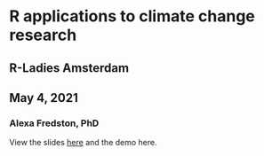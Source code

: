 # R applications to climate change research

## R-Ladies Amsterdam

## May 4, 2021

### Alexa Fredston, PhD

View the slides [here](https://afredston.github.io/R-for-the-planet/) and the demo here. 